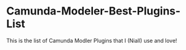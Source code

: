# Camunda-Modeler-Best-Plugins-List
This is the list of Camunda Modler Plugins that I (Niall) use and love!
